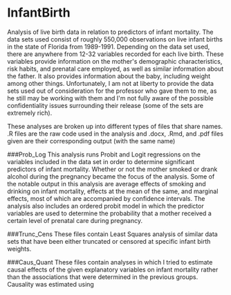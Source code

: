 # InfantBirth
Analysis of live birth data in relation to predictors of infant mortality. The data sets used consist of roughly 550,000 observations on live infant births in the state of Florida from 1989-1991. Depending on the data set used, there are anywhere from 12-32 variables recorded for each live birth. These variables provide information on the mother's demographic characteristics, risk habits, and prenatal care employed, as well as similar information about the father. It also provides information about the baby, including weight among other things. Unfortunately, I am not at liberty to provide the data sets used out of consideration for the professor who gave them to me, as he still may be working with them and I'm not fully aware of the possible confidentiality issues surrounding their release (some of the sets are extremely rich).

These analyses are broken up into different types of files that share names. .R files are the raw code used in the analysis and .docx, .Rmd, and .pdf files given are their corresponding output (with the same name)

###Prob_Log
This analysis runs Probit and Logit regressions on the variables included in the data set in order to determine significant predictors of infant mortality. Whether or not the mother smoked or drank alcohol during the pregnancy became the focus of the analysis. Some of the notable output in this analysis are average effects of smoking and drinking on infant mortality, effects at the mean of the same, and marginal effects, most of which are accompanied by confidence intervals. The analysis also includes an ordered probit model in which the predictor variables are used to determine the probability that a mother received a certain level of prenatal care during pregnancy.

###Trunc_Cens
These files contain Least Squares analysis of similar data sets that have been either truncated or censored at specific infant birth weights.

###Caus_Quant
These files contain analyses in which I tried to estimate causal effects of the given explanatory variables on infant mortality rather than the associations that were determined in the previous groups. Causality was estimated using

